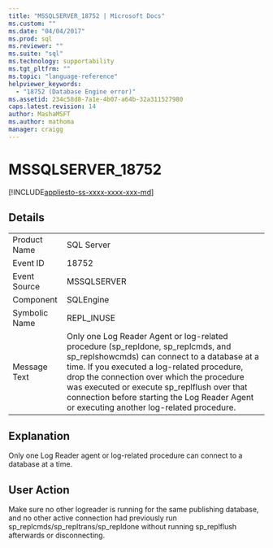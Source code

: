 ```yaml
---
title: "MSSQLSERVER_18752 | Microsoft Docs"
ms.custom: ""
ms.date: "04/04/2017"
ms.prod: sql
ms.reviewer: ""
ms.suite: "sql"
ms.technology: supportability
ms.tgt_pltfrm: ""
ms.topic: "language-reference"
helpviewer_keywords: 
  - "18752 (Database Engine error)"
ms.assetid: 234c58d8-7a1e-4b07-a64b-32a311527980
caps.latest.revision: 14
author: MashaMSFT
ms.author: mathoma
manager: craigg
---
```

# MSSQLSERVER_18752
[!INCLUDE[appliesto-ss-xxxx-xxxx-xxx-md](../../includes/appliesto-ss-xxxx-xxxx-xxx-md.md)]
  
## Details  
  
|||  
|-|-|  
|Product Name|SQL Server|  
|Event ID|18752|  
|Event Source|MSSQLSERVER|  
|Component|SQLEngine|  
|Symbolic Name|REPL_INUSE|  
|Message Text|Only one Log Reader Agent or log-related procedure (sp_repldone, sp_replcmds, and sp_replshowcmds) can connect to a database at a time. If you executed a log-related procedure, drop the connection over which the procedure was executed or execute sp_replflush over that connection before starting the Log Reader Agent or executing another log-related procedure.|  
  
## Explanation  
Only one Log Reader agent or log-related procedure can connect to a database at a time.  
  
## User Action  
Make sure no other logreader is running for the same publishing database, and no other active connection had previously run sp_replcmds/sp_repltrans/sp_repldone without running sp_replflush afterwards or disconnecting.  
  
